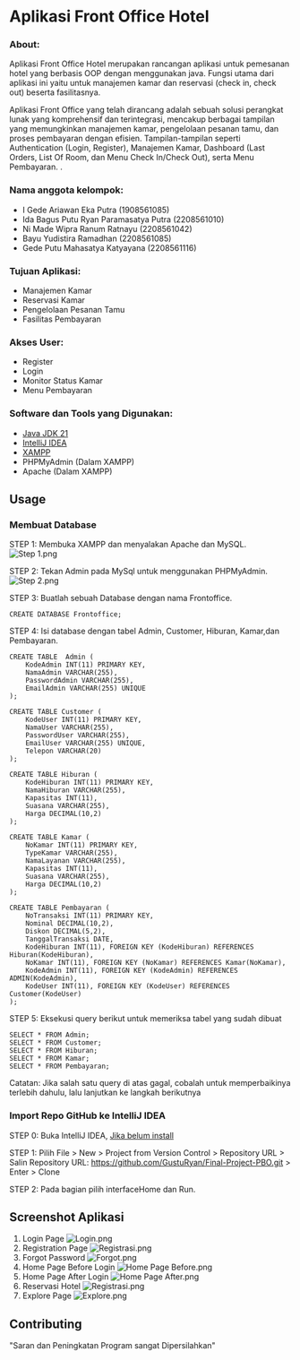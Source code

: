 # Aplikasi Front Office Hotel

### About:
Aplikasi Front Office Hotel merupakan rancangan aplikasi untuk pemesanan hotel yang berbasis OOP dengan menggunakan java. Fungsi utama dari aplikasi ini yaitu untuk manajemen kamar dan reservasi (check in, check out) beserta fasilitasnya.

Aplikasi Front Office yang telah dirancang adalah sebuah solusi perangkat lunak yang komprehensif dan terintegrasi, mencakup berbagai tampilan yang memungkinkan manajemen kamar, pengelolaan pesanan tamu, dan proses pembayaran dengan efisien. Tampilan-tampilan seperti Authentication (Login, Register), Manajemen Kamar, Dashboard (Last Orders, List Of Room, dan Menu Check In/Check Out), serta Menu Pembayaran.
.

### Nama anggota kelompok:
- I Gede Ariawan Eka Putra			   	 (1908561085)
- Ida Bagus Putu Ryan Paramasatya Putra  (2208561010)
- Ni Made Wipra Ranum Ratnayu			 (2208561042)
- Bayu Yudistira Ramadhan				 (2208561085)
- Gede Putu Mahasatya Katyayana 		 (2208561116)

### Tujuan Aplikasi:
- Manajemen Kamar
- Reservasi Kamar
- Pengelolaan Pesanan Tamu
- Fasilitas Pembayaran

### Akses User:
- Register
- Login
- Monitor Status Kamar
- Menu Pembayaran

### Software dan Tools yang Digunakan:
- [Java JDK 21](https://www.youtube.com/watch?v=-hxCPXjYWJU)
- [IntelliJ IDEA](https://www.youtube.com/watch?v=XlWtdqYNc60)
- [XAMPP](https://youtu.be/VQpATELDSEI?si=CZQqn9-lp00pjyJI)
- PHPMyAdmin (Dalam XAMPP)
- Apache (Dalam XAMPP)

## Usage
### Membuat Database
STEP 1: Membuka XAMPP dan menyalakan Apache dan MySQL.
![Step 1.png](bin%2FStep%201.png)

STEP 2: Tekan Admin pada MySql untuk menggunakan PHPMyAdmin.
![Step 2.png](bin%2FStep%202.png)

STEP 3: Buatlah sebuah Database dengan nama Frontoffice.

```
CREATE DATABASE Frontoffice;
```
STEP 4: Isi database dengan tabel Admin, Customer, Hiburan, Kamar,dan Pembayaran.
```
CREATE TABLE  Admin (
    KodeAdmin INT(11) PRIMARY KEY,
    NamaAdmin VARCHAR(255),
    PasswordAdmin VARCHAR(255),
    EmailAdmin VARCHAR(255) UNIQUE
);

CREATE TABLE Customer (
    KodeUser INT(11) PRIMARY KEY,
    NamaUser VARCHAR(255),
    PasswordUser VARCHAR(255),
    EmailUser VARCHAR(255) UNIQUE,
    Telepon VARCHAR(20)
);

CREATE TABLE Hiburan (
    KodeHiburan INT(11) PRIMARY KEY,
    NamaHiburan VARCHAR(255),
    Kapasitas INT(11),
    Suasana VARCHAR(255),
    Harga DECIMAL(10,2)
);

CREATE TABLE Kamar (
    NoKamar INT(11) PRIMARY KEY,
    TypeKamar VARCHAR(255),
    NamaLayanan VARCHAR(255),
    Kapasitas INT(11),
    Suasana VARCHAR(255),
    Harga DECIMAL(10,2)
);

CREATE TABLE Pembayaran (
    NoTransaksi INT(11) PRIMARY KEY,
    Nominal DECIMAL(10,2),
    Diskon DECIMAL(5,2),
    TanggalTransaksi DATE,
    KodeHiburan INT(11), FOREIGN KEY (KodeHiburan) REFERENCES Hiburan(KodeHiburan),
    NoKamar INT(11), FOREIGN KEY (NoKamar) REFERENCES Kamar(NoKamar),
    KodeAdmin INT(11), FOREIGN KEY (KodeAdmin) REFERENCES ADMIN(KodeAdmin),
    KodeUser INT(11), FOREIGN KEY (KodeUser) REFERENCES Customer(KodeUser)
);
```
STEP 5: Eksekusi query berikut untuk memeriksa tabel yang sudah dibuat
```
SELECT * FROM Admin;
SELECT * FROM Customer;
SELECT * FROM Hiburan;
SELECT * FROM Kamar;
SELECT * FROM Pembayaran;
```
Catatan: Jika salah satu query di atas gagal, cobalah untuk memperbaikinya terlebih dahulu, lalu lanjutkan ke langkah berikutnya

### Import Repo GitHub ke IntelliJ IDEA
STEP 0: Buka IntelliJ IDEA, [Jika belum install](https://www.jetbrains.com/idea/download/?section=windows)

STEP 1: Pilih File > New > Project from Version Control > Repository URL > Salin Repository URL: https://github.com/GustuRyan/Final-Project-PBO.git > Enter > Clone

STEP 2: Pada bagian pilih interfaceHome dan Run.

## Screenshot Aplikasi
1. Login Page
![Login.png](bin%2FLogin.png)
2. Registration Page
![Registrasi.png](bin%2FRegistrasi.png)
3. Forgot Password
![Forgot.png](bin%2FForgot.png)
4. Home Page Before Login
![Home Page Before.png](bin%2FHome%20Page%20Before.png)
5. Home Page After Login
![Home Page After.png](bin%2FHome%20Page%20After.png)
6. Reservasi Hotel
![Registrasi.png](bin%2FRegistrasi.png)
7. Explore Page
![Explore.png](bin%2FExplore.png)
## Contributing
"Saran dan Peningkatan Program sangat Dipersilahkan"
